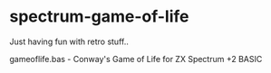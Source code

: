 # spectrum-game-of-life
Just having fun with retro stuff..

gameoflife.bas - Conway's Game of Life for ZX Spectrum +2 BASIC

